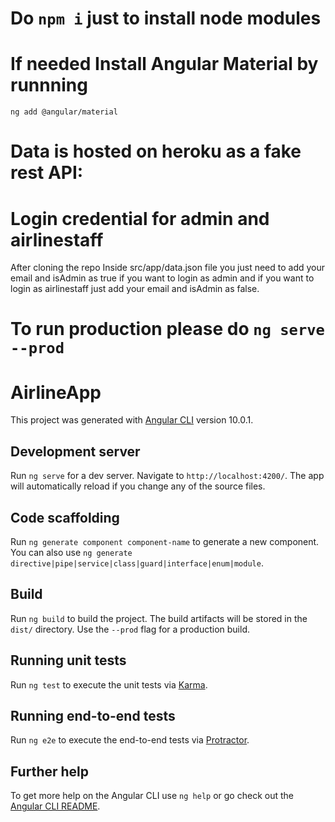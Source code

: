 # Do `npm i` just to install node modules 

# If needed Install Angular Material by runnning 
`ng add @angular/material`

# Data is hosted on heroku as a fake rest API:

# Login credential for admin and airlinestaff 
After cloning the repo Inside src/app/data.json file you just need to add your email and isAdmin as true if you want to login as admin and if you want to login as airlinestaff just add your email and isAdmin as false.

# To run production please do `ng serve --prod`

# AirlineApp
This project was generated with [Angular CLI](https://github.com/angular/angular-cli) version 10.0.1.

## Development server

Run `ng serve` for a dev server. Navigate to `http://localhost:4200/`. The app will automatically reload if you change any of the source files.

## Code scaffolding

Run `ng generate component component-name` to generate a new component. You can also use `ng generate directive|pipe|service|class|guard|interface|enum|module`.

## Build

Run `ng build` to build the project. The build artifacts will be stored in the `dist/` directory. Use the `--prod` flag for a production build.

## Running unit tests

Run `ng test` to execute the unit tests via [Karma](https://karma-runner.github.io).

## Running end-to-end tests

Run `ng e2e` to execute the end-to-end tests via [Protractor](http://www.protractortest.org/).

## Further help

To get more help on the Angular CLI use `ng help` or go check out the [Angular CLI README](https://github.com/angular/angular-cli/blob/master/README.md).

